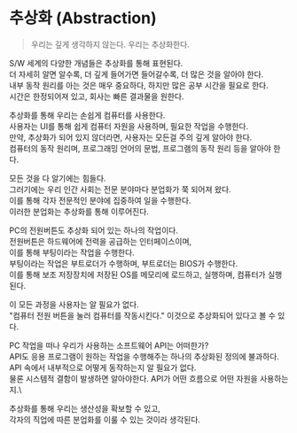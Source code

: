 # 추상화 (Abstraction)

> 우리는 깊게 생각하지 않는다. 우리는 추상화한다.

S/W 세계의 다양한 개념들은 추상화를 통해 표현된다.\
더 자세히 알면 알수록, 더 깊게 들어가면 들어갈수록, 더 많은 것을 알아야 한다.\
내부 동작 원리를 아는 것은 매우 중요하다, 하지만 많은 공부 시간을 필요로 한다.\
시간은 한정되어져 있고, 회사는 빠른 결과물을 원한다.

추상화를 통해 우리는 손쉽게 컴퓨터를 사용한다.\
사용자는 UI를 통해 쉽게 컴퓨터 자원을 사용하며, 필요한 작업을 수행한다.\
만약, 추상화가 되어 있지 않더라면, 사용자는 모든걸 주의 깊게 알아야 한다.\
컴퓨터의 동작 원리며, 프로그래밍 언어의 문법, 프로그램의 동작 원리 등을 알아야 한다.

모든 것을 다 알기에는 힘들다.\
그러기에는 우리 인간 사회는 전문 분야마다 분업화가 쭉 되어져 왔다.\
이를 통해 각자 전문적인 분야에 집중하여 일을 수행한다.\
이러한 분업화는 추상화를 통해 이루어진다.

PC의 전원버튼도 추상화 되어 있는 하나의 작업이다.\
전원버튼은 하드웨어에 전력을 공급하는 인터페이스이며,\
이를 통해 부팅이라는 작업을 수행한다.\
부팅이라는 작업은 부트로더가 수행하며, 부트로더는 BIOS가 수행한다.\
이를 통해 보조 저장장치에 저장된 OS를 메모리에 로드하고, 실행하며, 컴퓨터가 실행된다.

이 모든 과정을 사용자는 알 필요가 없다.\
"컴퓨터 전원 버튼을 눌러 컴퓨터를 작동시킨다." 이것으로 추상화되어 있다고 볼 수 있다.

PC 작업을 떠나 우리가 사용하는 소프트웨어 API는 어떠한가?\
API도 응용 프로그램이 원하는 작업을 수행해주는 하나의 추상화된 정의에 불과하다.\
API 속에서 내부적으로 어떻게 동작하는지 알 필요가 없다.\
물론 시스템적 결함이 발생하면 알아야한다. API가 어떤 흐름으로 어떤 자원을 사용하는지.\

추상화를 통해 우리는 생산성을 확보할 수 있고,\
각자의 직업에 따른 분업화를 이룰 수 있는 것이라 생각된다.
